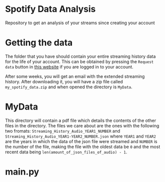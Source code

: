 # Spotify Data Analysis
Repository to get an analysis of your streams since creating your account

# Getting the data
The folder that you have should contain your entire streaming history data for the life of your account. This can be obtained by pressing the `Request data` button in [this website](https://www.spotify.com/us/account/privacy/) if you are logged in to your account. 

After some weeks, you will get an email with the extended streaming history. After downloading it, you will have a zip file called `my_spotify_data.zip` and when opened the directory is `MyData`. 

# MyData
This directory will contain a pdf file which details the contents of the other files in the directory. The files we care about are the ones with the following two fromats: `Streaming_History_Audio_YEAR1_NUMBER` and `Streaming_History_Audio_YEAR1-YEAR2_NUMBER.json` where `YEAR1` and `YEAR2` are the years in which the data of the json file were streamed and `NUMBER` is the number of the file, making the file with the oldest data be `0` and the most recent data being `len(amount_of_json_files_of_audio) - 1`.
 
# main.py 



